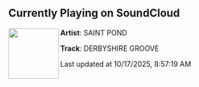 ## Currently Playing on SoundCloud

[<img align="left" width="100" src="https://i1.sndcdn.com/artworks-GNBlcf1NwlahA9xW-Y8kjkg-t500x500.jpg">](https://soundcloud.com/sweetsoundscollective/derbyshire-groove)

**Artist**: SAINT POND 

**Track**: DERBYSHIRE GROOVE

Last updated at 10/17/2025, 8:57:19 AM
